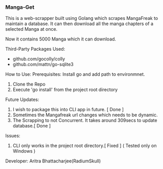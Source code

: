 <h3> Manga-Get </h3>

This is a web-scrapper built using Golang which scrapes MangaFreak to maintain a database. It can then download all the manga chapters of a selected Manga at once.

Now it contains 5000 Manga which it can download.

Third-Party Packages Used:
<ul>
<li> github.com/gocolly/colly
<li> github.com/mattn/go-sqlite3
</ul>

How to Use:
Prerequisites: Install go and add path to environmnet.
1. Clone the Repo
2. Execute 'go install' from the project root directory


Future Updates:
1. I wish to package this into CLI app in future. [ Done ]
2. Sometimes the Mangafreak url changes which needs to be dynamic.
3. The Scrapping to not Concurrent. It takes around 309secs to update database.[ Done ]

Issues:
1. CLI only works in the project root directory.[ Fixed ] ( Tested only on Windows )

Developer: Aritra Bhattacharjee(RadiumSkull)
